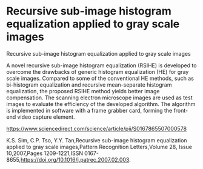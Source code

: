 # Recursive sub-image histogram equalization applied to gray scale images

Recursive sub-image histogram equalization applied to gray scale images

A novel recursive sub-image histogram equalization (RSIHE) is developed to overcome the drawbacks of generic histogram equalization (HE) for gray scale images. Compared to some of the conventional HE methods, such as bi-histogram equalization and recursive mean-separate histogram equalization, the proposed RSIHE method yields better image compensation. The scanning electron microscope images are used as test images to evaluate the efficiency of the developed algorithm. The algorithm is implemented in software with a frame grabber card, forming the front-end video capture element.

https://www.sciencedirect.com/science/article/pii/S0167865507000578

K.S. Sim, C.P. Tso, Y.Y. Tan,Recursive sub-image histogram equalization applied to gray scale images,Pattern Recognition Letters,Volume 28, Issue 10,2007,Pages 1209-1221,ISSN 0167-8655,https://doi.org/10.1016/j.patrec.2007.02.003.
